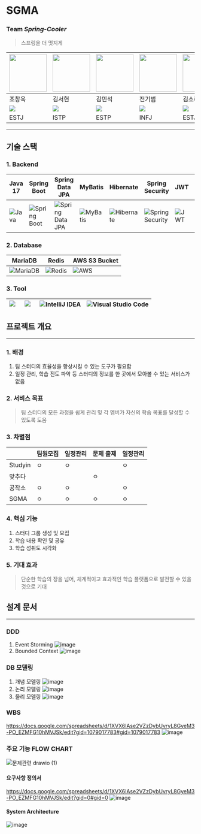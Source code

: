 # SGMA

### Team _Spring-Cooler_
> 스프링을 더 멋지게

| <img src="https://github.com/user-attachments/assets/00ef7243-5ac8-4f3a-8b43-2271ee79665c" height=100/>  | <img src="https://github.com/user-attachments/assets/018f5c1c-7b3e-4767-a8b7-415c871e1e63" height=100/> | <img src="https://github.com/3-Minutes-Query/choleeTest/assets/102345450/1046b24a-5d40-4dc1-a747-cb65f20dc764" height=100/> | <img src="https://github.com/user-attachments/assets/3459263f-3864-4d69-a427-1578eaa984ce" height=100 width=100/> | <img src="https://github.com/user-attachments/assets/8bdf1acd-d774-426f-8257-d28bd1e37056" height=100/> |
| -------------------------------------------------------------------------------------------------------- | ------------------------------------------------------------------------------------------------------- | --------------------------------------------------------------------------------------------------------------------------- | ----------------------------------------------------------------------------------------------------------------- | ------------------------------------------------------------------------------------------------------- |
| 조창욱                                                                                                      | 김서현                                                                                                     | 김민석                                                                                                                         | 전기범                                                                                                               | 김소리                                                                                                     |
| [<img src="https://img.shields.io/badge/Github-Link-181717?logo=Github">](https://github.com/Chochanguk) | [<img src="https://img.shields.io/badge/Github-Link-181717?logo=Github">](https://github.com/1etterh)   | [<img src="https://img.shields.io/badge/Github-Link-181717?logo=Github">](https://github.com/minseokKim6823)                | [<img src="https://img.shields.io/badge/Github-Link-181717?logo=Github">](https://github.com/woodart8)            | [<img src="https://img.shields.io/badge/Github-Link-181717?logo=Github">](https://github.com/sorrri)    |
| ESTJ                                                                                                     | ISTP                                                                                                    | ESTP                                                                                                                        | INFJ                                                                                                              | ESTJ                                                                                                    |


---
## 기술 스택

### 1. Backend

| Java 17                                                                           | Spring Boot                                                                                              | Spring Data JPA                                                                                   | MyBatis                                                                                                 | Hibernate                                                                       | Spring Security                                                                                                   | JWT                                                                                      | Gradle                                                                 | JUnit5                                                                                             | Spring Batch                                                           |
| --------------------------------------------------------------------------------- | -------------------------------------------------------------------------------------------------------- | ------------------------------------------------------------------------------------------------- | ------------------------------------------------------------------------------------------------------- | ------------------------------------------------------------------------------- | ----------------------------------------------------------------------------------------------------------------- | ---------------------------------------------------------------------------------------- | ---------------------------------------------------------------------- | -------------------------------------------------------------------------------------------------- | ---------------------------------------------------------------------- |
| ![Java](https://img.shields.io/badge/Java-17-007396.svg?&logo=java&color=red)| ![Spring Boot](https://img.shields.io/badge/Spring_Boot-3-6DB33F.svg?&logo=spring-boot&color=lightgreen) | ![Spring Data JPA](https://img.shields.io/badge/Spring_Data_JPA-6DB33F.svg?&logo=spring-data-JPA) | ![MyBatis](https://img.shields.io/badge/MyBatis-FE6602.svg?&logo=mybatis5&logoColor=white&color=FE6602) | ![Hibernate](https://img.shields.io/badge/Hibernate-59666C.svg?&logo=hibernate) | ![Spring Security](https://img.shields.io/badge/Spring_Security-6DB33F.svg?&logo=spring-security&logoColor=white) | ![JWT](https://img.shields.io/badge/JWT-000000.svg?&logo=json-web-token&logoColor=white) | ![Gradle](https://img.shields.io/badge/Gradle-02303A.svg?&logo=gradle) | ![JUnit5](https://img.shields.io/badge/JUnit5-25A162.svg?&logo=junit5&logoColor=white&color=green) |![Spring Batch](https://img.shields.io/badge/Spring_Batch-6CB33E?style=flat&logo=springbatch&logoColor=white)  |

### 2. Database

| MariaDB                                                                   | Redis                                                                               | AWS S3 Bucket                                                                                              |
| ------------------------------------------------------------------------- | ----------------------------------------------------------------------------------- | ---------------------------------------------------------------------------------------------------------- |
| ![MariaDB](https://img.shields.io/badge/MariaDB-003545.svg?&logo=mariadb) | ![Redis](https://img.shields.io/badge/Redis-DC382D.svg?&logo=redis&logoColor=white) | ![AWS](https://img.shields.io/badge/AWS_S3-569A31?style=flat&logo=amazons3&logoColor=white)|

### 3. Tool

| <img src="https://img.shields.io/badge/GitHub-181717?style=flat-square&logo=GitHub&logoColor=white"> &nbsp; | <img src="https://img.shields.io/badge/DA%23-0B6121.svg?style=flat&logo=draw.io&logoColor=white"> &nbsp; | ![IntelliJ IDEA](https://img.shields.io/badge/IntelliJIDEA-000000.svg?style=for-the-badge&logo=intellij-idea&logoColor=white) | ![Visual Studio Code](https://img.shields.io/badge/Visual%20Studio%20Code-0078d7.svg?style=for-the-badge&logo=visual-studio-code&logoColor=white) |
| ----------------------------------------------------------------------------------------------------------- | -------------------------------------------------------------------------------------------------------- | ----------------------------------------------------------------------------------------------------------------------------- | ------------------------------------------------------------------------------------------------------------------------------------------------- |

## 프로젝트 개요
---
### 1. 배경
1. 팀 스터디의 효율성을 향상시킬 수 있는 도구가 필요함
2. 일정 관리, 학습 진도 파악 등 스터디의 정보를 한 곳에서 모아볼 수 있는 서비스가 없음
### 2. 서비스 목표
> 팀 스터디의 모든 과정을 쉽게 관리 및 각 멤버가 자신의 학습 목표를 달성할 수 있도록 도움

### 3. 차별점
|         | 팀원모집 | 일정관리 | 문제 출제 | 일정관리 |
| ------- | ---- | ---- | ----- | ---- |
| Studyin | ㅇ    | ㅇ    |       | ㅇ    |
| 맞추다     |      |      | ㅇ     |      |
| 공작소     | ㅇ    | ㅇ    |       | ㅇ    |
| SGMA    | ㅇ    | ㅇ    | ㅇ     | ㅇ    |

### 4. 핵심 기능
1. 스터디 그룹 생성 및 모집
2. 학습 내용 확인 및 공유
3. 학습 성취도 시각화
### 5. 기대 효과
> 단순한 학습의 장을 넘어, 체계적이고 효과적인 학습 플랫폼으로 발전할 수 있을 것으로 기대


## 설계 문서
---
### DDD
1. Event Storming
![image](https://github.com/user-attachments/assets/b11ddb78-7874-4dfd-a8c0-ebfdbd41e238)
2. Bounded Context
![image](https://github.com/user-attachments/assets/3efdd6c0-09bb-4ac0-ae83-d0e399f39ccd)
### DB 모델링
1. 개념 모델링
![image](https://github.com/user-attachments/assets/e6dea257-6429-4be1-91f4-fa653914148e)
2. 논리 모델링
![image](https://github.com/user-attachments/assets/d75544e3-92d9-4e47-b33b-5f595c5c4fcb)
3. 물리 모델링
![image](https://github.com/user-attachments/assets/7d0b0f43-37e2-40f4-b0ad-dcbae3119718)

### WBS
https://docs.google.com/spreadsheets/d/1XVX6lAse2VZzDybUvryL8GyeM3-PO_EZMFG10hMVJSk/edit?gid=1079017783#gid=1079017783
![image](https://github.com/user-attachments/assets/a5f97514-d78e-476b-a472-b76dd4a22eee)



### 주요 기능 FLOW CHART
![문제관련 drawio (1)](https://github.com/user-attachments/assets/59625632-7ce8-4300-b085-945d176620f8)



#### 요구사항 정의서

https://docs.google.com/spreadsheets/d/1XVX6lAse2VZzDybUvryL8GyeM3-PO_EZMFG10hMVJSk/edit?gid=0#gid=0
![image](https://github.com/user-attachments/assets/ad2a9474-3dd2-4e5c-bdf4-fa0e48cb4d55)




#### System Architecture
![image](https://github.com/user-attachments/assets/88199112-1940-4cba-96ea-cd7031117c78)




